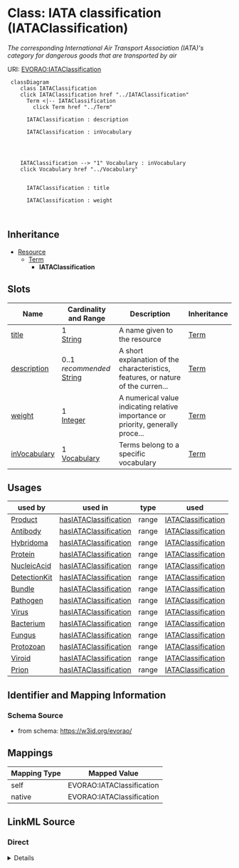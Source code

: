 

# Class: IATA classification (IATAClassification) 


_The corresponding International Air Transport Association (IATA)'s category for dangerous goods that are transported by air_





URI: [EVORAO:IATAClassification](https://w3id.org/evorao/IATAClassification)






```mermaid
 classDiagram
    class IATAClassification
    click IATAClassification href "../IATAClassification"
      Term <|-- IATAClassification
        click Term href "../Term"
      
      IATAClassification : description
        
      IATAClassification : inVocabulary
        
          
    
    
    IATAClassification --> "1" Vocabulary : inVocabulary
    click Vocabulary href "../Vocabulary"

        
      IATAClassification : title
        
      IATAClassification : weight
        
      
```





## Inheritance
* [Resource](Resource.md)
    * [Term](Term.md)
        * **IATAClassification**



## Slots

| Name | Cardinality and Range | Description | Inheritance |
| ---  | --- | --- | --- |
| [title](title.md) | 1 <br/> [String](String.md) | A name given to the resource | [Term](Term.md) |
| [description](description.md) | 0..1 _recommended_ <br/> [String](String.md) | A short explanation of the characteristics, features, or nature of the curren... | [Term](Term.md) |
| [weight](weight.md) | 1 <br/> [Integer](Integer.md) | A numerical value indicating relative importance or priority, generally proce... | [Term](Term.md) |
| [inVocabulary](inVocabulary.md) | 1 <br/> [Vocabulary](Vocabulary.md) | Terms belong to a specific vocabulary | [Term](Term.md) |





## Usages

| used by | used in | type | used |
| ---  | --- | --- | --- |
| [Product](Product.md) | [hasIATAClassification](hasIATAClassification.md) | range | [IATAClassification](IATAClassification.md) |
| [Antibody](Antibody.md) | [hasIATAClassification](hasIATAClassification.md) | range | [IATAClassification](IATAClassification.md) |
| [Hybridoma](Hybridoma.md) | [hasIATAClassification](hasIATAClassification.md) | range | [IATAClassification](IATAClassification.md) |
| [Protein](Protein.md) | [hasIATAClassification](hasIATAClassification.md) | range | [IATAClassification](IATAClassification.md) |
| [NucleicAcid](NucleicAcid.md) | [hasIATAClassification](hasIATAClassification.md) | range | [IATAClassification](IATAClassification.md) |
| [DetectionKit](DetectionKit.md) | [hasIATAClassification](hasIATAClassification.md) | range | [IATAClassification](IATAClassification.md) |
| [Bundle](Bundle.md) | [hasIATAClassification](hasIATAClassification.md) | range | [IATAClassification](IATAClassification.md) |
| [Pathogen](Pathogen.md) | [hasIATAClassification](hasIATAClassification.md) | range | [IATAClassification](IATAClassification.md) |
| [Virus](Virus.md) | [hasIATAClassification](hasIATAClassification.md) | range | [IATAClassification](IATAClassification.md) |
| [Bacterium](Bacterium.md) | [hasIATAClassification](hasIATAClassification.md) | range | [IATAClassification](IATAClassification.md) |
| [Fungus](Fungus.md) | [hasIATAClassification](hasIATAClassification.md) | range | [IATAClassification](IATAClassification.md) |
| [Protozoan](Protozoan.md) | [hasIATAClassification](hasIATAClassification.md) | range | [IATAClassification](IATAClassification.md) |
| [Viroid](Viroid.md) | [hasIATAClassification](hasIATAClassification.md) | range | [IATAClassification](IATAClassification.md) |
| [Prion](Prion.md) | [hasIATAClassification](hasIATAClassification.md) | range | [IATAClassification](IATAClassification.md) |






## Identifier and Mapping Information







### Schema Source


* from schema: https://w3id.org/evorao/




## Mappings

| Mapping Type | Mapped Value |
| ---  | ---  |
| self | EVORAO:IATAClassification |
| native | EVORAO:IATAClassification |







## LinkML Source

<!-- TODO: investigate https://stackoverflow.com/questions/37606292/how-to-create-tabbed-code-blocks-in-mkdocs-or-sphinx -->

### Direct

<details>
```yaml
name: IATAClassification
description: The corresponding International Air Transport Association (IATA)'s category
  for dangerous goods that are transported by air
title: IATA classification
from_schema: https://w3id.org/evorao/
is_a: Term

```
</details>

### Induced

<details>
```yaml
name: IATAClassification
description: The corresponding International Air Transport Association (IATA)'s category
  for dangerous goods that are transported by air
title: IATA classification
from_schema: https://w3id.org/evorao/
is_a: Term
attributes:
  title:
    name: title
    description: A name given to the resource
    title: title
    comments:
    - 'The title of the item should be as short and descriptive as possible. E.g.
      for virus products it should basically be based on the following Pattern:

      ''Virus name'', ''virus host type'', ''collection year'', ''country of collection''
      ex ''suspected epidemiological origin'', ''genotype'', ''strain'', ''variant
      name or specific feature'
    from_schema: https://w3id.org/evorao/
    close_mappings:
    - rdfs:label
    - schema:name
    rank: 1000
    slot_uri: dct:title
    alias: title
    owner: IATAClassification
    domain_of:
    - Term
    - Dataset
    - DataService
    - Publication
    - License
    - Certification
    range: string
    required: true
    multivalued: false
  description:
    name: description
    description: A short explanation of the characteristics, features, or nature of
      the current item
    title: description
    comments:
    - 'Describe this item in few lines. This description will serve as a summary to
      present the resource.

      '
    from_schema: https://w3id.org/evorao/
    exact_mappings:
    - schema:description
    close_mappings:
    - schema:description
    rank: 1000
    slot_uri: dct:description
    alias: description
    owner: IATAClassification
    domain_of:
    - Term
    - Dataset
    - DataService
    - PersonOrOrganization
    - File
    - ContactPoint
    - License
    - Certification
    range: string
    required: false
    recommended: true
    multivalued: false
  weight:
    name: weight
    description: A numerical value indicating relative importance or priority, generally
      processed in ascending order. This weight helps prioritize content when organizing
      or processing data. Its value can be negative, with a default set to 0
    title: weight
    comments:
    - The lowest weighted Data providers are triggered first, this may be usefull
      to populate at first entities that are referenced by others (e.g. Version ahead
      of Rank ahead of Taxon)
    from_schema: https://w3id.org/evorao/
    close_mappings:
    - adms:status
    rank: 1000
    ifabsent: int(0)
    alias: weight
    owner: IATAClassification
    domain_of:
    - Term
    - DataProvider
    range: integer
    required: true
    multivalued: false
  inVocabulary:
    name: inVocabulary
    description: Terms belong to a specific vocabulary
    title: in Vocabulary
    from_schema: https://w3id.org/evorao/
    close_mappings:
    - wdp:P972
    rank: 1000
    alias: inVocabulary
    owner: IATAClassification
    domain_of:
    - Term
    range: Vocabulary
    required: true
    multivalued: false

```
</details>